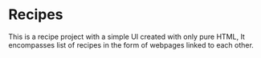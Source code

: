 # Recipes
This is a recipe project with a simple UI created with only pure HTML, It encompasses list of recipes in the form of webpages linked to each other.
